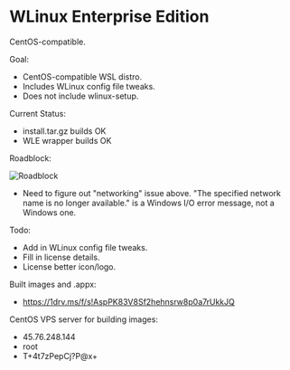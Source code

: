 # WLinux Enterprise Edition

CentOS-compatible.

Goal:

- CentOS-compatible WSL distro.
- Includes WLinux config file tweaks.
- Does not include wlinux-setup.

Current Status:

- install.tar.gz builds OK
- WLE wrapper builds OK

Roadblock:

![Roadblock](https://github.com/sirredbeard/WLE/raw/master/Capture3.PNG)

- Need to figure out "networking" issue above. "The specified network name is no longer available." is a Windows I/O error message, not a Windows one.

Todo:

- Add in WLinux config file tweaks.
- Fill in license details.
- License better icon/logo.

Built images and .appx: 

- https://1drv.ms/f/s!AspPK83V8Sf2hehnsrw8p0a7rUkkJQ

CentOS VPS server for building images: 

- 45.76.248.144
- root
- T+4t7zPepCj?P@x+
